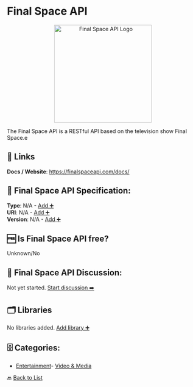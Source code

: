 # Final Space API
<p align="center">
    <img width="256" src="https://raw.githubusercontent.com/apis-list/apis-list/main/apis/final-space-api/logo_256x256.png" alt="Final Space API Logo"/>
</p>
The Final Space API is a RESTful API based on the television show Final Space.e

##  🔗 Links
**Docs / Website**: https://finalspaceapi.com/docs/

## 🧬 Final Space API Specification:
**Type**: N/A - [Add ➕](https://github.com/apis-list/apis-list/edit/main/apis/final-space-api/final-space-api.yaml)  
**URI**: N/A - [Add ➕](https://github.com/apis-list/apis-list/edit/main/apis/final-space-api/final-space-api.yaml)  
**Version**: N/A - [Add ➕](https://github.com/apis-list/apis-list/edit/main/apis/final-space-api/final-space-api.yaml)

## 🆓 Is Final Space API free?
 Unknown/No 

## 💬 Final Space API Discussion:
Not yet started. [Start discussion ➡️](https://github.com/apis-list/apis-list/discussions/new)

## 🗂️ Libraries

No libraries added. [Add library ➕](https://github.com/apis-list/apis-list/edit/main/apis/final-space-api/final-space-api.yaml)    


## 🗄️ Categories:
- [Entertainment](https://github.com/apis-list/apis-list#entertainment-)- [Video & Media](https://github.com/apis-list/apis-list#video--media-)

🔙  [Back to List](https://github.com/apis-list/apis-list)
